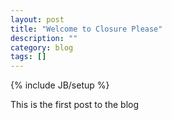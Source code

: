 ```yaml
---
layout: post
title: "Welcome to Closure Please"
description: ""
category: blog
tags: []
---
```

{% include JB/setup %}

This is the first post to the blog
